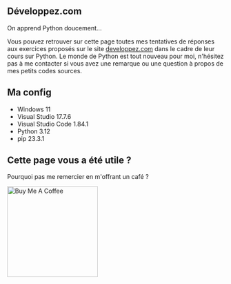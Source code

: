 ## Développez.com

On apprend Python doucement...

Vous pouvez retrouver sur cette page toutes mes tentatives de réponses aux exercices proposés sur le site [developpez.com](https://python.developpez.com/cours/apprendre-python-3/?page=exercices-corriges#L14) dans le cadre de leur cours sur Python. Le monde de Python est tout nouveau pour moi, n'hésitez pas à me contacter si vous avez une remarque ou une question à propos de mes petits codes sources.

##  Ma config

* Windows 11
* Visual Studio 17.7.6  
* Visual Studio Code 1.84.1
* Python 3.12
* pip 23.3.1

## Cette page vous a été utile ?
Pourquoi pas me remercier en m'offrant un café ?

<a href="https://www.buymeacoffee.com/alexisamand" target="_blank"><img src="https://cdn.buymeacoffee.com/buttons/v2/default-blue.png" alt="Buy Me A Coffee" width="210" ></a>









